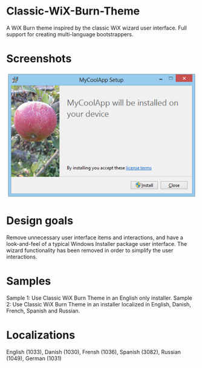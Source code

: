 # Classic-WiX-Burn-Theme
A WiX Burn theme inspired by the classic WiX wizard user interface. Full support for creating multi-language bootstrappers.

# Screenshots
![Classic-WiX-Burn-Theme](/Documentation/Screenshot.PNG "Classic-WiX-Burn-Theme")

# Design goals
Remove unnecessary user interface items and interactions, and have a look-and-feel of a typical Windows Installer package user interface. The wizard functionality has been removed in order to simplify the user interactions.

# Samples
Sample 1: Use Classic WiX Burn Theme in an English only installer.
Sample 2: Use Classic WiX Burn Theme in an installer localized in English, Danish, French, Spanish and Russian.

# Localizations
English (1033), Danish (1030), Frensh (1036), Spanish (3082), Russian (1049), German (1031)
